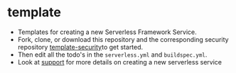 # template
- Templates for creating a new Serverless Framework Service.
- Fork, clone, or download this repository and the corresponding security repository [template-security](https://github.com/pariveda-serverless/template-security)to get started.
- Then edit all the todo's in the `serverless.yml` and `buildspec.yml`.
- Look at [support](https://github.com/pariveda-serverless/support/tree/master/create-new-service) for more details on creating a new serverless service
